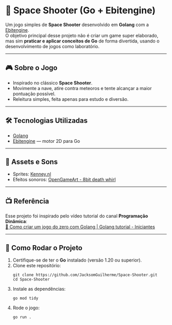 # 🚀 Space Shooter (Go + Ebitengine)

Um jogo simples de **Space Shooter** desenvolvido em **Golang** com a [Ebitengine](https://ebitengine.org/).  
O objetivo principal desse projeto não é criar um game super elaborado, mas sim **praticar e aplicar conceitos de Go** de forma divertida, usando o desenvolvimento de jogos como laboratório.

---

## 🎮 Sobre o Jogo
- Inspirado no clássico **Space Shooter**.
- Movimente a nave, atire contra meteoros e tente alcançar a maior pontuação possível.
- Releitura simples, feita apenas para estudo e diversão.

---

## 🛠️ Tecnologias Utilizadas
- [Golang](https://go.dev/)  
- [Ebitengine](https://ebitengine.org/) — motor 2D para Go  

---

## 🎨 Assets e Sons
- Sprites: [Kenney.nl](https://kenney.nl)  
- Efeitos sonoros: [OpenGameArt - 8bit death whirl](https://opengameart.org/content/8bit-death-whirl)  

---

## 📺 Referência
Esse projeto foi inspirado pelo vídeo tutorial do canal **Programação Dinâmica**:  
[🎥 Como criar um jogo do zero com Golang | Golang tutorial - Iniciantes](https://www.youtube.com/watch?v=BEe4MHDjAyU)

---

## 🚀 Como Rodar o Projeto
1. Certifique-se de ter o **Go** instalado (versão 1.20 ou superior).  
2. Clone este repositório:
   ```
   git clone https://github.com/JacksomGuilherme/Space-Shooter.git
   cd Space-Shooter
   ````
3. Instale as dependências:
   ```
   go mod tidy
   ````
4. Rode o jogo:
   ```
   go run .
   ```
